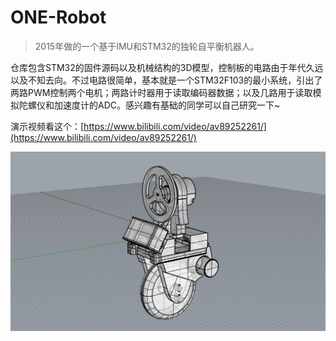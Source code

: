 # ONE-Robot
> 2015年做的一个基于IMU和STM32的独轮自平衡机器人。

仓库包含STM32的固件源码以及机械结构的3D模型，控制板的电路由于年代久远以及不知去向。不过电路很简单，基本就是一个STM32F103的最小系统，引出了两路PWM控制两个电机；两路计时器用于读取编码器数据；以及几路用于读取模拟陀螺仪和加速度计的ADC。感兴趣有基础的同学可以自己研究一下~

演示视频看这个：[https://www.bilibili.com/video/av89252261/](https://www.bilibili.com/video/av89252261/)

![one1](img/one1.jpg)